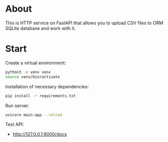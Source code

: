 # About
This is HTTP service on FastAPI that allows you to upload CSV files to ORM SQLite database and work with it.
# Start
Create a virtual environment:
```bash
python3 -m venv venv
source venv/bin/activate
```
Installation of necessary dependencies:
```bash
pip install -r requirements.txt
```
Run server:
```bash
uvicorn main:app --reload
```
Test API:
- http://127.0.0.1:8000/docs
